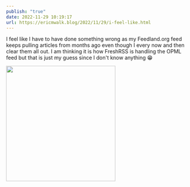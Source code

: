 ```yaml
---
publish: "true"
date: 2022-11-29 10:19:17
url: https://ericmwalk.blog/2022/11/29/i-feel-like.html
---
```

I feel like I have to have done something wrong as my Feedland.org feed keeps pulling articles from months ago even though I every now and then clear them all out. I am thinking it is how FreshRSS is handling the OPML feed but that is just my guess since I don't know anything 😁

<img src="uploads/2022/529ce653c4.png" width="297" height="315" alt="">